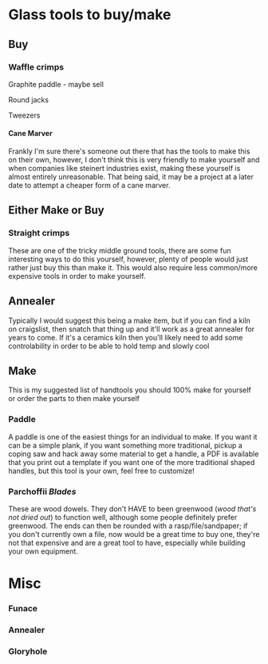 # Glass tools to buy/make

## Buy

### Waffle crimps

Graphite paddle - maybe sell

Round jacks 

Tweezers

#### Cane Marver
Frankly I'm sure there's someone out there that has the tools to make this on their own, however, I don't think this is very friendly to make yourself and when companies like steinert industries exist, making these yourself is almost entirely unreasonable.  That being said, it may be a project at a later date to attempt a cheaper form of a cane marver.


## Either Make or Buy

### Straight crimps
These are one of the tricky middle ground tools, there are some fun interesting ways to do this yourself, however, plenty of people would just rather just buy this than make it.  This would also require less common/more expensive tools in order to make yourself.

## Annealer
Typically I would suggest this being a make item, but if you can find a kiln on craigslist, then snatch that thing up and it'll work as a great annealer for years to come.  If it's a ceramics kiln then you'll likely need to add some controlability in order to be able to hold temp and slowly cool
## Make
This is my suggested list of handtools you should 100% make for yourself or order the parts to then make yourself

### Paddle
A paddle is one of the easiest things for an individual to make.  If you want it can be a simple plank, if you want something more traditional, pickup a coping saw and hack away some material to get a handle, a PDF is available that you print out a template if you want one of the more traditional shaped handles, but this tool is your own, feel free to customize!

### Parchoffii *Blades*
These are wood dowels.  They don't HAVE to been greenwood (*wood that's not dried out*) to function well, although some people definitely prefer greenwood.  The ends can then be rounded with a rasp/file/sandpaper; if you don't currently own a file, now would be a great time to buy one, they're not that expensive and are a great tool to have, especially while building your own equipment.

# Misc

### Funace 

### Annealer

### Gloryhole